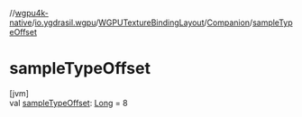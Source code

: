 //[wgpu4k-native](../../../../index.md)/[io.ygdrasil.wgpu](../../index.md)/[WGPUTextureBindingLayout](../index.md)/[Companion](index.md)/[sampleTypeOffset](sample-type-offset.md)

# sampleTypeOffset

[jvm]\
val [sampleTypeOffset](sample-type-offset.md): [Long](https://kotlinlang.org/api/core/kotlin-stdlib/kotlin/-long/index.html) = 8